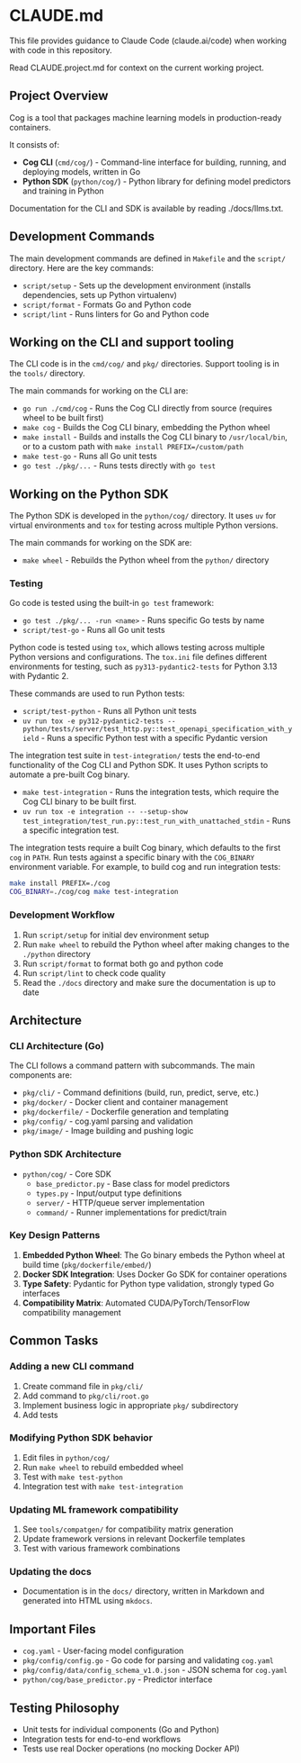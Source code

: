 # CLAUDE.md

This file provides guidance to Claude Code (claude.ai/code) when working with code in this repository.

Read CLAUDE.project.md for context on the current working project.

## Project Overview

Cog is a tool that packages machine learning models in production-ready containers. 

It consists of:
- **Cog CLI** (`cmd/cog/`) - Command-line interface for building, running, and deploying models, written in Go
- **Python SDK** (`python/cog/`) - Python library for defining model predictors and training in Python

Documentation for the CLI and SDK is available by reading ./docs/llms.txt.

## Development Commands

The main development commands are defined in `Makefile` and the `script/` directory. Here are the key commands:

- `script/setup` - Sets up the development environment (installs dependencies, sets up Python virtualenv)
- `script/format` - Formats Go and Python code
- `script/lint` - Runs linters for Go and Python code

## Working on the CLI and support tooling
The CLI code is in the `cmd/cog/` and `pkg/` directories. Support tooling is in the `tools/` directory. 

The main commands for working on the CLI are:
- `go run ./cmd/cog` - Runs the Cog CLI directly from source (requires wheel to be built first)
- `make cog` - Builds the Cog CLI binary, embedding the Python wheel
- `make install` - Builds and installs the Cog CLI binary to `/usr/local/bin`, or to a custom path with `make install PREFIX=/custom/path`
- `make test-go` - Runs all Go unit tests
- `go test ./pkg/...` - Runs tests directly with `go test`

## Working on the Python SDK
The Python SDK is developed in the `python/cog/` directory. It uses `uv` for virtual environments and `tox` for testing across multiple Python versions.

The main commands for working on the SDK are:
- `make wheel` - Rebuilds the Python wheel from the `python/` directory

### Testing
Go code is tested using the built-in `go test` framework:
- `go test ./pkg/... -run <name>` - Runs specific Go tests by name
- `script/test-go` - Runs all Go unit tests

Python code is tested using `tox`, which allows testing across multiple Python versions and configurations. The `tox.ini` file defines different environments for testing, such as `py313-pydantic2-tests` for Python 3.13 with Pydantic 2.

These commands are used to run Python tests:
- `script/test-python` - Runs all Python unit tests
- `uv run tox -e py312-pydantic2-tests -- python/tests/server/test_http.py::test_openapi_specification_with_yield` - Runs a specific Python test with a specific Pydantic version

The integration test suite in `test-integration/` tests the end-to-end functionality of the Cog CLI and Python SDK. It uses Python scripts to automate a pre-built Cog binary.
- `make test-integration` - Runs the integration tests, which require the Cog CLI binary to be built first. 
- `uv run tox -e integration -- --setup-show  test_integration/test_run.py::test_run_with_unattached_stdin` - Runs a specific integration test.

The integration tests require a built Cog binary, which defaults to the first `cog` in `PATH`. Run tests against a specific binary with the `COG_BINARY` environment variable. For example, to build cog and run integration tests:
```bash
make install PREFIX=./cog
COG_BINARY=./cog/cog make test-integration
```

### Development Workflow
1. Run `script/setup` for initial dev environment setup
2. Run `make wheel` to rebuild the Python wheel after making changes to the `./python` directory
3. Run `script/format` to format both go and python code
4. Run `script/lint` to check code quality
5. Read the `./docs` directory and make sure the documentation is up to date

## Architecture

### CLI Architecture (Go)
The CLI follows a command pattern with subcommands. The main components are:
- `pkg/cli/` - Command definitions (build, run, predict, serve, etc.)
- `pkg/docker/` - Docker client and container management
- `pkg/dockerfile/` - Dockerfile generation and templating
- `pkg/config/` - cog.yaml parsing and validation
- `pkg/image/` - Image building and pushing logic

### Python SDK Architecture
- `python/cog/` - Core SDK
  - `base_predictor.py` - Base class for model predictors
  - `types.py` - Input/output type definitions
  - `server/` - HTTP/queue server implementation
  - `command/` - Runner implementations for predict/train

### Key Design Patterns
1. **Embedded Python Wheel**: The Go binary embeds the Python wheel at build time (`pkg/dockerfile/embed/`)
2. **Docker SDK Integration**: Uses Docker Go SDK for container operations
3. **Type Safety**: Pydantic for Python type validation, strongly typed Go interfaces
4. **Compatibility Matrix**: Automated CUDA/PyTorch/TensorFlow compatibility management

## Common Tasks

### Adding a new CLI command
1. Create command file in `pkg/cli/`
2. Add command to `pkg/cli/root.go`
3. Implement business logic in appropriate `pkg/` subdirectory
4. Add tests

### Modifying Python SDK behavior
1. Edit files in `python/cog/`
2. Run `make wheel` to rebuild embedded wheel
3. Test with `make test-python`
4. Integration test with `make test-integration`

### Updating ML framework compatibility
1. See `tools/compatgen/` for compatibility matrix generation
2. Update framework versions in relevant Dockerfile templates
3. Test with various framework combinations

### Updating the docs
- Documentation is in the `docs/` directory, written in Markdown and generated into HTML using `mkdocs`.

## Important Files
- `cog.yaml` - User-facing model configuration
- `pkg/config/config.go` - Go code for parsing and validating `cog.yaml`
- `pkg/config/data/config_schema_v1.0.json` - JSON schema for `cog.yaml`
- `python/cog/base_predictor.py` - Predictor interface

## Testing Philosophy
- Unit tests for individual components (Go and Python)
- Integration tests for end-to-end workflows
- Tests use real Docker operations (no mocking Docker API)
